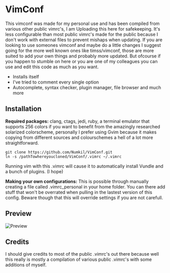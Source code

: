 VimConf
=======
This vimconf was made for my personal use and has been compiled from various other public vimrc's, I
am Uploading this here for safekeeping.
It's less configurable than most public vimrc's made for the public because I don't work with
external files to prevent mishaps when updating.
If you are looking to use someones vimconf and maybe do a little changes I suggest going for the
more well known ones like timss/vimconf, those are more suited to add your own things and
probably more updated.
But ofcourse if you happen to stumble on here or you are one of my colleagues you can use and edit this code as much as you want.

* Installs itself
* I've tried to comment every single option
* Autocomplete, syntax checker, plugin manager, file browser and much more

Installation
------------
**Required packages:** clang, ctags, jedi, ruby, a terminal emulator that supports 256 colors if you
want to benefit from the amazingly researched solarized colorscheme, personally I prefer using Gvim
because it makes copying from different sources and colourschemes a hell of a lot more straightforward.

    git clone https://github.com/Numkil/VimConf.git
    ln -s /pathTowhereyoucloned/VimConf/.vimrc ~/.vimrc

Running vim with this .vimrc will cause it to automatically install Vundle and a bunch of plugins. (I
hope)

**Making your own configurations:** This is possible through manually creating a file called
.vimrc_personal in your home folder. You can there add stuff that won't be overrated when pulling in
the lastest version of this config. Beware though that this will override settings if you are not
carefull. 

Preview
-------
![Preview](http://imgur.com/6S796Zt.png "screeny")

Credits
-------
I should give credits to most of the public .vimrc's out there because well this really is mostly a
compilation of various public .vimrc's with some additions of myself.
